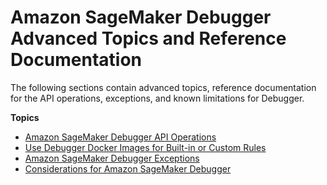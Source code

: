 # Amazon SageMaker Debugger Advanced Topics and Reference Documentation<a name="debugger-reference"></a>

The following sections contain advanced topics, reference documentation for the API operations, exceptions, and known limitations for Debugger\.

**Topics**
+ [Amazon SageMaker Debugger API Operations](debugger-apis.md)
+ [Use Debugger Docker Images for Built\-in or Custom Rules](debugger-docker-images-rules.md)
+ [Amazon SageMaker Debugger Exceptions](debugger-exceptions.md)
+ [Considerations for Amazon SageMaker Debugger](debugger-considerations.md)